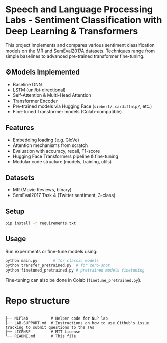 # Speech and Language Processing Labs - Sentiment Classification with Deep Learning & Transformers

This project implements and compares various sentiment classification models on the MR and SemEval2017A datasets. Techniques range from simple baselines to advanced pre-trained transformer fine-tuning.

## ⚙️Models Implemented
- Baseline DNN
- LSTM (uni/bi-directional)
- Self-Attention & Multi-Head Attention
- Transformer Encoder
- Pre-trained models via Hugging Face (`siebert/`, `cardiffnlp/`, etc.)
- Fine-tuned Transformer models (Colab-compatible)

## Features
- Embedding loading (e.g. GloVe)
- Attention mechanisms from scratch
- Evaluation with accuracy, recall, F1-score
- Hugging Face Transformers pipeline & fine-tuning
- Modular code structure (models, training, utils)

## Datasets
- MR (Movie Reviews, binary)
- SemEval2017 Task 4 (Twitter sentiment, 3-class)

## Setup
```bash
pip install -r requirements.txt
```

## Usage
Run experiments or fine-tune models using:
```bash
python main.py       # for classic models
python transfer_pretrained.py  # for zero-shot
python finetuned_pretrained.py # pretrained models finetuning 
```

Fine-tuning can also be done in Colab (`finetune_pretrained.py`).

# Repo structure

```

├── NLPlab          # Helper code for NLP lab
├── LAB-SUPPORT.md  # Instructions on how to use Github's issue tracking to submit questions to the TAs
├── LICENSE         # MIT License
└── README.md       # This file

```

